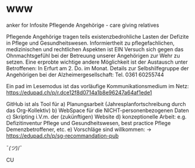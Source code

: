 # www
anker for Infosite
Pflegende Angehörige - care giving relatives

Pflegende Angehörige tragen teils existenzbedrohliche Lasten der Defizite in Pflege und Gesundheitswesen. Informiertheit zu pflegefachlichen, medizinischen und rechtlichen Aspekten ist EIN Versuch sich gegen das Ohnmachtsgefühl bei der Betreuung unserer Angehörigen zur Wehr zu setzen. Eine erprobte wichtige andere Möglichkeit ist der Austausch unter Betroffenen: In Erfurt am 2. Do. im Monat. Details zur Selbshilfegruppe der Angehörigen bei der Alzheimergesellschaft: Tel. 0361 60255744

Ein pad im Lesemodus ist das vorläufige Kommunikationsmedium im Netz: https://edupad.ch/p/r.dce12f8d0714a1b8e96247a64af1ede1

GitHub ist als Tool für a) Planungsarbeit (Jahresplanfortschreibung durch das Org-Kollektiv) b) WebSpace für die NICHT-personenbezogenen Daten c) Skripting i.V.m. der (zukünftigen) Website d) konzeptionelle Arbeit: e.g. Defizitinventur Pflege und Gesundheitswesen, best practice Pflege Demenzbetroffener, etc. e) Vorschläge sind willkommen: -> https://edupad.ch/p/sg-recommandation-pub

¯_(ツ)_/¯

CU
